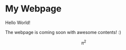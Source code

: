 <script type="text/javascript" src="http://cdn.mathjax.org/mathjax/latest/MathJax.js?config=TeX-AMS-MML_HTMLorMML"></script>


# My Webpage

Hello World!

The webpage is coming soon with awesome contents! :)

$$\pi^2$$
